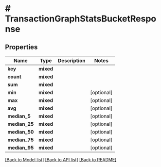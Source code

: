 # # TransactionGraphStatsBucketResponse

## Properties

Name | Type | Description | Notes
------------ | ------------- | ------------- | -------------
**key** | **mixed** |  |
**count** | **mixed** |  |
**sum** | **mixed** |  |
**min** | **mixed** |  | [optional]
**max** | **mixed** |  | [optional]
**avg** | **mixed** |  | [optional]
**median_5** | **mixed** |  | [optional]
**median_25** | **mixed** |  | [optional]
**median_50** | **mixed** |  | [optional]
**median_75** | **mixed** |  | [optional]
**median_95** | **mixed** |  | [optional]

[[Back to Model list]](../../README.md#models) [[Back to API list]](../../README.md#endpoints) [[Back to README]](../../README.md)
